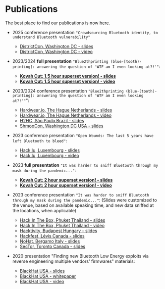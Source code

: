 # Publications

The best place to find our publications is now [here](https://darkmentor.com/publication/).

* 2025 conference presentation `"Crowdsourcing Bluetooth identity, to understand Bluetooth vulnerability"`
  * [DistrictCon, Washington DC - slides](./2025/2025-02-22-DistrictCon_Crowdsourcing_Bluetooth_Identity_to_understand_Bluetooth_vulnerability.pdf)
  * [DistrictCon, Washington DC - video](https://www.youtube.com/watch?v=pJgiS8ZQfDg)

* 2023/2024 **full presentation** `"Blue2thprinting (blue-[tooth)-printing]: answering the question of 'WTF am I even looking at?!'"`:
  * **[Kovah Cut: 1.5 hour superset version! - slides](https://darkmentor.com/Blue2thprint_slides_Kovah_Cut.pdf)**
  * **[Kovah Cut: 1.5 hour superset version! - video](https://youtu.be/KORz4Yl3ci0)**

* 2023/2024 conference presentation `"Blue2thprinting (blue-[tooth)-printing]: answering the question of 'WTF am I even looking at?!'"`":
  * [Hardwear.io, The Hague Netherlands - slides](./2023/Blue2thprinting_Hardweario2023_Slides_With_Builds.pdf)
  * [Hardwear.io, The Hague Netherlands - video](https://www.youtube.com/watch?v=02Hdkalt-k0)
  * [H2HC, São Paulo Brazil - slides](./2023/Blue2thprinting_H2HC2023_Slides_With_Builds.pdf)
  * [ShmooCon, Washington DC USA - slides](./2024/Blue2thprinting_ShmooCon_Slides_With_Builds.pdf)

* 2023 conference presentation `"Open Wounds: The last 5 years have left Bluetooth to bleed"`:
  * [Hack.lu, Luxembourg - slides](./2023/OpenWounds_Survey_Hacklu2023_Slides_With_Builds.pdf)
  * [Hack.lu, Luxembourg - video](https://www.youtube.com/watch?v=nvE9hqnrIq8)

* 2023 **full presentation** `"It was harder to sniff Bluetooth through my mask during the pandemic..."`:
  * **[Kovah Cut: 2 hour superset version! - slides](https://darkmentor.com/PandemicSniffing_KovahCut.pdf)**
  * **[Kovah Cut: 2 hour superset version! - video](https://youtu.be/TGxgPBPOv4Y)**

* 2023 conference presentation `"It was harder to sniff Bluetooth through my mask during the pandemic..."`:
(Slides were customized to the venue, based on available speaking time, and new data sniffed at the locations, when applicable)
  * [Hack In The Box, Phuket Thailand - slides](./2023/PandemicSniffing_HITB2023_HKT_Slides_With_Builds.pdf)
  * [Hack In The Box, Phuket Thailand - video](www.youtube.com/watch?v=FRgHhB2X2x8)
  * [Hacktivity, Budapest Hungary - slides](./2023/PandemicSniffing_Hacktivity2023_Slides_With_Builds.pdf)
  * [Hackfest, Lévis Canada - slides](./2023/PandemicSniffing_Hackfest2023_Slides_With_Builds.pdf)
  * [NoHat, Bergamo Italy - slides](./2023/PandemicSniffing_NoHat2023_Slides_With_Builds.pdf)
  * [SecTor, Toronto Canada - slides](./2023/PandemicSniffing_SecTor2023_Slides_With_Builds.pdf)

* 2020 presentation "Finding new Bluetooth Low Energy exploits via reverse engineering multiple vendors' firmwares" materials:
  * [BlackHat USA - slides](./2020/TI_SILABS_BLE_RCEs/slides_TI_SILABS_BLE_RCEs_v1.0.0.pdf)
  * [BlackHat USA - whitepaper](./2020/TI_SILABS_BLE_RCEs/whitepaper_TI_SILABS_BLE_RCEs_v1.0.0.pdf)
  * [BlackHat USA - video](https://youtu.be/MRRkBWv4VVU)
